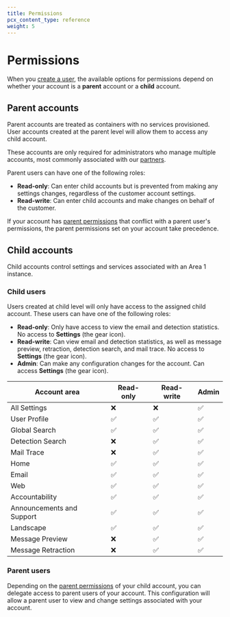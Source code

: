 ```yaml
---
title: Permissions
pcx_content_type: reference
weight: 5
---
```


# Permissions

When you [create a user](/email-security/account-setup/manage-account-members/#add-user), the available options for permissions depend on whether your account is a **parent** account or a **child** account.

## Parent accounts

Parent accounts are treated as containers with no services provisioned. User accounts created at the parent level will allow them to access any child account.

These accounts are only required for administrators who manage multiple accounts, most commonly associated with our [partners](/email-security/partners/).

Parent users can have one of the following roles:

- **Read-only**: Can enter child accounts but is prevented from making any settings changes, regardless of the customer account settings.
- **Read-write**: Can enter child accounts and make changes on behalf of the customer.

If your account has [parent permissions](/email-security/account-setup/manage-parent-permissions/) that conflict with a parent user's permissions, the parent permissions set on your account take precedence.

## Child accounts

Child accounts control settings and services associated with an Area 1 instance.

### Child users

Users created at child level will only have access to the assigned child account. These users can have one of the following roles:

- **Read-only**: Only have access to view the email and detection statistics. No access to **Settings** (the gear icon).
- **Read-write**: Can view email and detection statistics, as well as message preview, retraction, detection search, and mail trace. No access to **Settings** (the gear icon).
- **Admin**: Can make any configuration changes for the account. Can access **Settings** (the gear icon).

| Account area              | Read-only | Read-write | Admin |
| ------------------------- | --------- | ---------- | ----- |
| All Settings              | ❌        | ❌         | ✅    |
| User Profile              | ✅        | ✅         | ✅    |
| Global Search             | ✅        | ✅         | ✅    |
| Detection Search          | ❌        | ✅         | ✅    |
| Mail Trace                | ❌        | ✅         | ✅    |
| Home                      | ✅        | ✅         | ✅    |
| Email                     | ✅        | ✅         | ✅    |
| Web                       | ✅        | ✅         | ✅    |
| Accountability            | ✅        | ✅         | ✅    |
| Announcements and Support | ✅        | ✅         | ✅    |
| Landscape                 | ✅        | ✅         | ✅    |
| Message Preview           | ❌        | ✅         | ✅    |
| Message Retraction        | ❌        | ✅         | ✅    |

### Parent users

Depending on the [parent permissions](/email-security/account-setup/manage-parent-permissions/) of your child account, you can delegate access to parent users of your account. This configuration will allow a parent user to view and change settings associated with your account.
